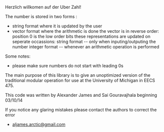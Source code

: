 Herzlich willkomen auf der Uber Zahl!

The number is stored in two forms :
  - string format where it is updated by the user
  - vector<unsigned int> format where the arithmetic is done
      the vector is in reverse order: position 0 is the low order bits
    these representations are updated on seperate occassions:
      string format -- only when inputing/outputing the number
      integer format -- whenever an arithmetic operation is performed

Some notes: 
   - please make sure numbers do not start with leading 0s 

The main purpose of this library is to give an unoptimized version
of the traditional modular operation for use at the University of Michigan
in EECS 475.

This code was written by Alexander James and Sai Gouravajhala
beginning 03/10/14

If you notice any glaring mistakes please contact the authors to
correct the error
  -  aljames.arctic@gmail.com
